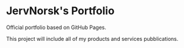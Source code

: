 # JervNorsk's Portfolio
Official portfolio based on GitHub Pages.

This project will include all of my products and services pubblications.
